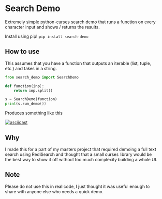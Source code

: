 # Search Demo
Extremely simple python-curses search demo that runs a function on every
character input and shows / returns the results.

Install using pip!
`pip install search-demo`

## How to use
This assumes that you have a function that outputs an iterable (list, tuple,
etc.) and takes in a string.

```py
from search_demo import SearchDemo

def function(inp):
    return inp.split()

s = SearchDemo(function)
print(s.run_demo())
```

Produces something like this

[![asciicast](https://asciinema.org/a/akVUAsf7MznJQdmjs7VVYwHFO.svg)](https://asciinema.org/a/akVUAsf7MznJQdmjs7VVYwHFO)

## Why
I made this for a part of my masters project that required demoing a
full text search using RediSearch and thought that a small curses library would
be the best way to show it off without too much complexity building a whole UI.

## Note
Please do not use this in real code, I just thought it was useful enough to
share with anyone else who needs a quick demo.
